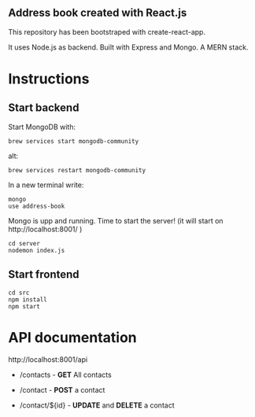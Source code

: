 ## Address book created with React.js

This repository has been bootstraped with create-react-app.

It uses Node.js as backend. Built with Express and Mongo. A MERN stack. 


# Instructions
## Start backend

Start MongoDB with:

```
brew services start mongodb-community 
```
alt:
```
brew services restart mongodb-community 
```

In a new terminal write: 

```
mongo
use address-book
```
Mongo is upp and running. Time to start the server! (it will start on http://localhost:8001/ )

```
cd server
nodemon index.js 
```


## Start frontend
```
cd src
npm install
npm start
```


# API documentation

http://localhost:8001/api

- /contacts - __GET__ All contacts

- /contact - __POST__ a contact

- /contact/${id} - __UPDATE__ and __DELETE__ a contact